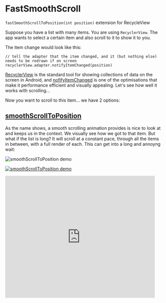 # FastSmoothScroll
`fastSmoothScrollToPosition(int position)` extension for RecycleView

Suppose you have a list with many items. You are using `RecyclerView`. The app wants to select a certain item and also scroll to it to show it to you.

The item change would look like this:

```
// tell the adapter that the item changed, and it (but nothing else) needs to be redrawn if on screen
recyclerView.adapter.notifyItemChanged(position)
```

[RecyclerView](https://developer.android.com/guide/topics/ui/layout/recyclerview) is the standard tool for showing collections of data on the screen in Android, and [nofifyItemChanged](https://developer.android.com/reference/androidx/recyclerview/widget/RecyclerView.Adapter#notifyItemChanged(int)) is one of the optimisations that make it performance efficient and visually appealing. Let's see how well it works with scrolling...

Now you want to scroll to this item... we have 2 options:

## [smoothScrollToPosition](https://developer.android.com/reference/androidx/recyclerview/widget/RecyclerView#smoothScrollToPosition(int))

As the name shows, a smooth scrolling animation provides is nice to look at and keeps us in the context. We visually see how we got to that item. But what if the list is long? It will scroll at a constant pace, through all the items in between, with a full render of each. This can get into a long and annoyng wait:

![smoothScrollToPosition demo](https://miro.medium.com/max/1600/1*Gvgtvd6wJqRFxbA_q0iZYQ.gif)

[![smoothScrollToPosition demo](https://miro.medium.com/max/1600/1*Gvgtvd6wJqRFxbA_q0iZYQ.gif)](http://www.youtube.com/watch?v=6UlZDAXGqo4 "Long Wait for smoothScrollToPosition()")

<iframe  title="YouTube video player" width="480" height="390" src="http://www.youtube.com/watch?v=6UlZDAXGqo4?autoplay=1" frameborder="0" allowfullscreen></iframe>
